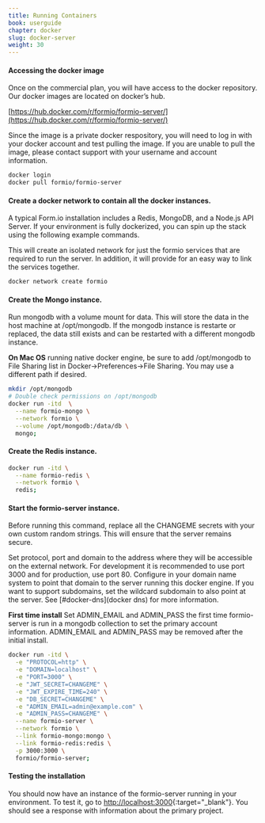 ```yaml
---
title: Running Containers
book: userguide
chapter: docker
slug: docker-server
weight: 30
---
```


#### Accessing the docker image
Once on the commercial plan, you will have access to the docker repository. Our docker images are located on docker’s hub.

[https://hub.docker.com/r/formio/formio-server/](https://hub.docker.com/r/formio/formio-server/)

Since the image is a private docker respository, you will need to log in with your docker account and test pulling the image. If you are unable to pull the image, please contact support with your username and account information.

```bash
docker login
docker pull formio/formio-server
```

#### Create a docker network to contain all the docker instances.
A typical Form.io installation includes a Redis, MongoDB, and a Node.js API Server. If your environment is fully dockerized, you can spin up the stack using the following example commands.

This will create an isolated network for just the formio services that are required to run the server. In addition, it will provide for an easy way to link the services together.

```bash
docker network create formio
```

#### Create the Mongo instance.
Run mongodb with a volume mount for data. This will store the data in the host machine at /opt/mongodb. If the mongodb instance is restarte or replaced, the data still exists and can be restarted with a different mongodb instance.

**On Mac OS** running native docker engine, be sure to add /opt/mongodb to File Sharing list in Docker->Preferences->File Sharing. You may use a different path if desired.

```bash
mkdir /opt/mongodb
# Double check permissions on /opt/mongodb
docker run -itd  \
  --name formio-mongo \
  --network formio \
  --volume /opt/mongodb:/data/db \
  mongo;
```

#### Create the Redis instance.

```bash
docker run -itd \
  --name formio-redis \
  --network formio \
  redis;
```

#### Start the formio-server instance.
Before running this command, replace all the CHANGEME secrets with your own custom random strings. This will ensure that the server remains secure.

Set protocol, port and domain to the address where they will be accessible on the external network. For development it is recommended to use port 3000 and for production, use port 80. Configure in your domain name system to point that domain to the server running this docker engine. If you want to support subdomains, set the wildcard subdomain to also point at the server. See [#docker-dns](docker dns) for more information. 

**First time install**
Set ADMIN_EMAIL and ADMIN_PASS the first time formio-server is run in a mongodb collection to set the primary account information.
ADMIN_EMAIL and ADMIN_PASS may be removed after the initial install.

```bash
docker run -itd \
  -e "PROTOCOL=http" \
  -e "DOMAIN=localhost" \
  -e "PORT=3000" \
  -e "JWT_SECRET=CHANGEME" \
  -e "JWT_EXPIRE_TIME=240" \
  -e "DB_SECRET=CHANGEME" \
  -e "ADMIN_EMAIL=admin@example.com" \
  -e "ADMIN_PASS=CHANGEME" \
  --name formio-server \
  --network formio \
  --link formio-mongo:mongo \
  --link formio-redis:redis \
  -p 3000:3000 \
  formio/formio-server;
```

#### Testing the installation
You should now have an instance of the formio-server running in your environment. To test it, go to [http://localhost:3000](http://localhost:3000){:target="_blank"}. You should see a response with information about the primary project.
